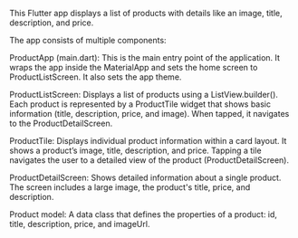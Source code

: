 This Flutter app displays a list of products with details like an image, title, description, and price.

The app consists of multiple components:

ProductApp (main.dart):
This is the main entry point of the application. It wraps the app inside the MaterialApp and sets the home screen to ProductListScreen. It also sets the app theme.

ProductListScreen:
Displays a list of products using a ListView.builder(). Each product is represented by a ProductTile widget that shows basic information (title, description, price, and image). When tapped, it navigates to the ProductDetailScreen.

ProductTile:
Displays individual product information within a card layout. It shows a product’s image, title, description, and price. Tapping a tile navigates the user to a detailed view of the product (ProductDetailScreen).

ProductDetailScreen:
Shows detailed information about a single product. The screen includes a large image, the product's title, price, and description.

Product model:
A data class that defines the properties of a product: id, title, description, price, and imageUrl.
